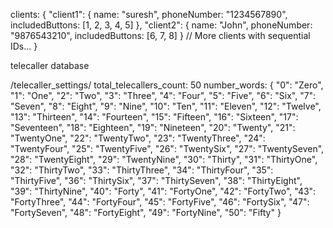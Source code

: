 clients: {
  "client1": {
    name: "suresh",
    phoneNumber: "1234567890",
    includedButtons: [1, 2, 3, 4, 5]
  },
  "client2": {
    name: "John",
    phoneNumber: "9876543210",
    includedButtons: [6, 7, 8]
  }
  // More clients with sequential IDs...
}

telecaller database


/telecaller_settings/
    total_telecallers_count: 50
    number_words: {
      "0": "Zero",
      "1": "One",
      "2": "Two",
      "3": "Three",
      "4": "Four",
      "5": "Five",
      "6": "Six",
      "7": "Seven", 
      "8": "Eight",
      "9": "Nine",
      "10": "Ten",
      "11": "Eleven",
      "12": "Twelve",
      "13": "Thirteen",
      "14": "Fourteen",
      "15": "Fifteen",
      "16": "Sixteen",
      "17": "Seventeen",
      "18": "Eighteen",
      "19": "Nineteen",
      "20": "Twenty",
      "21": "TwentyOne",
      "22": "TwentyTwo",
      "23": "TwentyThree",
      "24": "TwentyFour",
      "25": "TwentyFive",
      "26": "TwentySix",
      "27": "TwentySeven",
      "28": "TwentyEight",
      "29": "TwentyNine",
      "30": "Thirty",
      "31": "ThirtyOne",
      "32": "ThirtyTwo",
      "33": "ThirtyThree",
      "34": "ThirtyFour",
      "35": "ThirtyFive",
      "36": "ThirtySix",
      "37": "ThirtySeven",
      "38": "ThirtyEight",
      "39": "ThirtyNine",
      "40": "Forty",
      "41": "FortyOne",
      "42": "FortyTwo",
      "43": "FortyThree",
      "44": "FortyFour",
      "45": "FortyFive",
      "46": "FortySix",
      "47": "FortySeven",
      "48": "FortyEight",
      "49": "FortyNine",
      "50": "Fifty"
    }